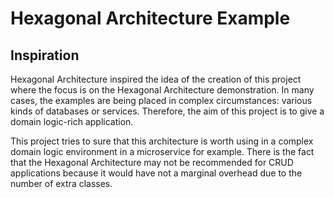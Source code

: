 # Hexagonal Architecture Example

## Inspiration
Hexagonal Architecture inspired the idea of the creation of this project where the focus is on the Hexagonal Architecture demonstration. 
In many cases, the examples are being placed in complex circumstances: various kinds of databases or services. Therefore, the aim of this project is to give a domain logic-rich application.

This project tries to sure that this architecture is worth using in a complex domain logic environment in a microservice for example.
There is the fact that the Hexagonal Architecture may not be recommended for CRUD applications because it would have not a marginal overhead due to the number of extra classes.
